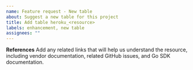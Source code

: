 ```yaml
---
name: Feature request - New table
about: Suggest a new table for this project
title: Add table heroku_<resource>
labels: enhancement, new table
assignees: ""
---
```


**References**
Add any related links that will help us understand the resource, including vendor documentation, related GitHub issues, and Go SDK documentation.
